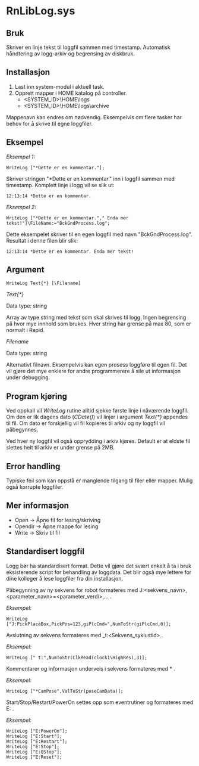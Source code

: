 # RnLibLog.sys

## Bruk

Skriver en linje tekst til loggfil sammen med timestamp. Automatisk håndtering av logg-arkiv og begrensing av diskbruk.

## Installasjon

1. Last inn system-modul i aktuell task.
2. Opprett mapper i HOME katalog på controller.
   * \<SYSTEM_ID>\HOME\logs
   * \<SYSTEM_ID>\HOME\logs\archive

Mappenavn kan endres om nødvendig. Eksempelvis om flere tasker har behov for å skrive til egne loggfiler.

## Eksempel

*Eksempel 1:*
```
WriteLog ["*Dette er en kommentar."];
```
Skriver stringen "*Dette er en kommentar." inn i loggfil sammen med timestamp. Komplett linje i logg vil se slik ut:
```
12:13:14 *Dette er en kommentar.
```
*Eksempel 2:*
```
WriteLog ["*Dette er en kommentar."," Enda mer tekst!"]\FileName:="BckGndProcess.log";
```
Dette eksempelet skriver til en egen loggfil med navn "BckGndProcess.log". Resultat i denne filen blir slik:
```
12:13:14 *Dette er en kommentar. Enda mer tekst!
```

## Argument

```
WriteLog Text{*} [\Filename]
```
*Text{\*}*

Data type: string

Array av type string med tekst som skal skrives til logg. Ingen begrensing på hvor mye innhold som brukes. Hver string har grense på max 80, som er normalt i Rapid.

*Filename*

Data type: string

Alternativt filnavn. Eksempelvis kan egen prosess loggføre til egen fil. Det vil gjøre det mye enklere for andre programmerere å sile ut informasjon under debugging.

## Program kjøring

Ved oppkall vil *WriteLog* rutine alltid sjekke første linje i nåværende loggfil. Om den er lik dagens dato (*CDate()*) vil linjer i argument *Text{\*}* appendes til fil. Om dato er forskjellig vil fil kopieres til arkiv og ny loggfil vil påbegynnes.

Ved hver ny loggfil vil også opprydding i arkiv kjøres. Default er at eldste fil slettes helt til arkiv er under grense på 2MB.

## Error handling

Typiske feil som kan oppstå er manglende tilgang til filer eller mapper. Mulig også korrupte loggfiler.

## Mer informasjon

* Open -> Åpne fil for lesing/skriving
* Opendir -> Åpne mappe for lesing
* Write -> Skriv til fil

## Standardisert loggfil

Logg bør ha standardisert format. Dette vil gjøre det svært enkelt å ta i bruk eksisterende script for behandling av loggdata. Det blir også mye lettere for dine kolleger å lese loggfiler fra din installasjon.

Påbegynning av ny sekvens for robot formateres med J:<sekvens_navn>,<parameter_navn>=<parameter_verdi>,... .

*Eksempel:*
```
WriteLog ["J:PickPlaceBox,PickPos=123,giPlcCmd=",NumToStr(giPlcCmd,0)];
```

Avslutning av sekvens formateres med _t:<Sekvens_syklustid> .

*Eksempel:*
```
WriteLog [" t:",NumToStr(ClkRead(clock1\HighRes),3)];
```

Kommentarer og informasjon underveis i sekvens formateres med *<Kommentar> .
  
*Eksempel:*
```
WriteLog ["*CamPose",ValToStr(poseCamData)];
```

Start/Stop/Restart/PowerOn settes opp som eventrutiner og formateres med E:<Event> .

*Eksempel:*
```
WriteLog ["E:PowerOn"];
WriteLog ["E:Start"];
WriteLog ["E:Restart"];
WriteLog ["E:Stop"];
WriteLog ["E:QStop"];
WriteLog ["E:Reset"];
```





